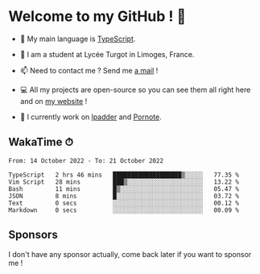 # Welcome to my GitHub ! 🌃

- 🔭 My main language is [TypeScript](https://www.typescriptlang.org/).

- 🌱 I am a student at Lycée Turgot in Limoges, France.

- 📫 Need to contact me ? Send me <a href="mailto:mikkel@milescode.dev">a mail</a> !

- 💻 All my projects are open-source so you can see them all right here and on <a href="https://www.vexcited.ml">my website</a> !

- 👀 I currently work on [lpadder](https://github.com/Vexcited/lpadder) and [Pornote](https://github.com/Vexcited/Pornote).

## WakaTime ⏱

<!--START_SECTION:waka-->

```text
From: 14 October 2022 - To: 21 October 2022

TypeScript   2 hrs 46 mins   ███████████████████▒░░░░░   77.35 %
Vim Script   28 mins         ███▒░░░░░░░░░░░░░░░░░░░░░   13.22 %
Bash         11 mins         █▒░░░░░░░░░░░░░░░░░░░░░░░   05.47 %
JSON         8 mins          █░░░░░░░░░░░░░░░░░░░░░░░░   03.72 %
Text         0 secs          ░░░░░░░░░░░░░░░░░░░░░░░░░   00.12 %
Markdown     0 secs          ░░░░░░░░░░░░░░░░░░░░░░░░░   00.09 %
```

<!--END_SECTION:waka-->

## Sponsors

I don't have any sponsor actually, come back later if you want to sponsor me !
